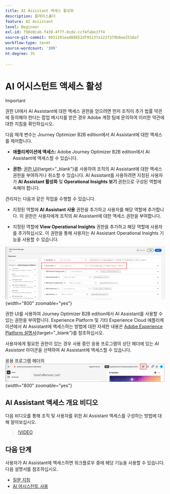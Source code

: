 ```yaml
---
title: AI Assistant 액세스 활성화
description: 플레이스홀더
feature: AI Assistant
level: Beginner
exl-id: f08e0cab-f430-4f7f-8cde-ccf4fabe1ff4
source-git-commit: 9031191ead88652df95137a122f379b0ae2516a7
workflow-type: tm+mt
source-wordcount: '309'
ht-degree: 3%

---
```


# AI 어시스턴트 액세스 활성

>[!IMPORTANT]
>
>권한 UI에서 AI Assistant에 대한 액세스 권한을 얻으려면 먼저 조직이 추가 법률 약관에 동의해야 한다는 팝업 메시지를 받은 경우 Adobe 계정 팀에 문의하여 이러한 약관에 대한 지침을 확인하십시오.

다음 매개 변수는 Journey Optimizer B2B edition에서 AI Assistant에 대한 액세스를 제어합니다.

* **애플리케이션에 액세스:** Adobe Journey Optimizer B2B edition에서 AI Assistant에 액세스할 수 있습니다.

* **권한:** [권한 UI](https://experienceleague.adobe.com/en/docs/experience-platform/access-control/abac/permissions-ui/permissions){target="_blank"}를 사용하여 조직의 AI Assistant에 대한 액세스 권한을 부여하거나 취소할 수 있습니다. AI Assistant를 사용하려면 지정된 사용자가 **AI Assistant 활성화** 및 **Operational Insights 보기** 권한으로 구성된 역할에 속해야 합니다.

관리자는 다음과 같은 작업을 수행할 수 있습니다.

* 지정된 역할에 **AI Assistant 사용** 권한을 추가하고 사용자를 해당 역할에 추가합니다. 이 권한은 사용자에게 조직의 AI Assistant에 대한 액세스 권한을 부여합니다.

* 지정된 역할에 **View Operational Insights** 권한을 추가하고 해당 역할에 사용자를 추가하십시오. 이 권한을 통해 사용자는 AI Assistant Operational Insights 기능을 사용할 수 있습니다.

![AI 관리자 권한 할당](./assets/ai-assistant-permissions.png){width="800" zoomable="yes"}

권한 UI를 사용하여 Journey Optimizer B2B edition에서 AI Assistant를 사용할 수 있는 권한을 부여합니다. Experience Platform 및 기타 Experience Cloud 애플리케이션에서 AI Assistant에 액세스하는 방법에 대한 자세한 내용은 [Adobe Experience Platform 설명서](https://experienceleague.adobe.com/en/docs/experience-platform/ai-assistant/access){target="_blank"}를 참조하십시오.

사용자에게 필요한 권한이 있는 경우 사용 중인 응용 프로그램의 상단 헤더에 있는 _AI Assistant_ 아이콘을 선택하여 AI Assistant에 액세스할 수 있습니다.

응용 프로그램 헤더의 ![AI 길잡이 아이콘](./assets/ai-assistant-icon-header.png){width="800" zoomable="yes"}

## AI Assistant 액세스 개요 비디오

다음 비디오를 통해 조직 및 사용자를 위한 AI Assistant 액세스를 구성하는 방법에 대해 알아보십시오.

>[!VIDEO](https://video.tv.adobe.com/v/3436470/?learn=on)

## 다음 단계

사용자가 AI Assistant에 액세스하면 워크플로우 중에 해당 기능을 사용할 수 있습니다. 다음 설명서를 참조하십시오.

* [질문 지침](./question-guidance.md)
* [AI 어시스턴트 사용](./use-ai-assistant.md)

